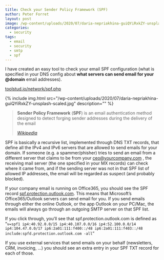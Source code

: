 ```yaml
---
title: Check your Sender Policy Framework (SPF)
author: Peter Forret
layout: post
image: /wp-content/uploads/2020/07/daria-nepriakhina-guiQYiRxkZY-unsplash-scaled.jpg
categories:
  - security
tags:
  - email
  - security
  - smtp
  - spf
---
```

I have created an easy tool to check your email SPF configuration 
(what is specified in your DNS config about **what servers can send email for your @domain** email addresses).

[toolstud.io/network/spf.php](https://toolstud.io/network/spf.php)


{% include img.html
src="/wp-content/uploads/2020/07/daria-nepriakhina-guiQYiRxkZY-unsplash-scaled.jpg"
description=""
%}

<blockquote class="wp-block-quote">
  <p>
    <strong>Sender Policy Framework</strong>&nbsp;(<strong>SPF</strong>) is an&nbsp;email authentication&nbsp;method designed to detect forging sender addresses during the delivery of the email
  </p>
  
  <cite><a href="https://en.wikipedia.org/wiki/Sender_Policy_Framework">Wikipedia</a></cite>
</blockquote>

SPF is basically a recursive list, implemented through DNS TXT records, that define all the IPv4 and IPv6 servers that are allowed to send emails for your domain. If someone (e.g. a spammer/phisher) tries to send an email from a different server that claims to be from your ceo@yourcompany.com , the receiving mail server (the one specified in your MX records) can check where it came from, and if the sending server was not in that SPF list of allowed IP addresses, the email will be regarded as suspect (and probably blocked).

If your company email is running on Office365, you should see the SPF record [spf.protection.outlook.com](https://toolstud.io/network/spf.php?domain=spf.protection.outlook.com). This means that Microsoft&#8217;s Office365/Outlook servers can send email for you. If you send emails through either the online Outlook, or the app Outlook on your PC/Mac, the emails will always go through an outgoing SMTP server on that SPF list. 

If you click through, you&#8217;ll see that spf.protection.outlook.com is defined as &#8220;`v=spf1 ip4:40.92.0.0/15 ip4:40.107.0.0/16 ip4:52.100.0.0/14 ip4:104.47.0.0/17 ip6:2a01:111:f400::/48 ip6:2a01:111:f403::/48 include:spfd.protection.outlook.com -all`&#8220;

If you use external services that send emails on your behalf (newsletters, CRM, invoicing, &#8230;) you should see an extra entry in your SPF TXT record for each of those.